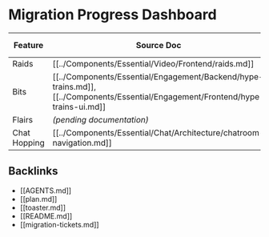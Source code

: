 # Migration Progress Dashboard

| Feature | Source Doc | Target | Conversion Status | Feature Parity |
| --- | --- | --- | --- | --- |
| Raids | [[../Components/Essential/Video/Frontend/raids.md]] | TypeScript | Not started | Pending |
| Bits | [[../Components/Essential/Engagement/Backend/hype-trains.md]], [[../Components/Essential/Engagement/Frontend/hype-trains-ui.md]] | Rust backend & TS frontend | Not started | Pending |
| Flairs | *(pending documentation)* | TypeScript | Not started | Pending |
| Chat Hopping | [[../Components/Essential/Chat/Architecture/chatroom-navigation.md]] | Rust | Not started | Pending |

## Backlinks
- [[AGENTS.md]]
- [[plan.md]]
- [[toaster.md]]
- [[README.md]]
- [[migration-tickets.md]]

